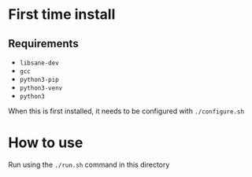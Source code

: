
# First time install

## Requirements

 - `libsane-dev`
 - `gcc`
 - `python3-pip`
 - `python3-venv`
 - `python3`

When this is first installed, it needs to be configured with `./configure.sh`

# How to use

Run using the `./run.sh` command in this directory
